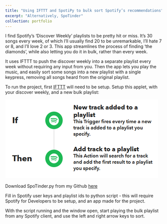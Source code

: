 ```yaml
---
title: "Using IFTTT and SpotiPy to bulk sort Spotify’s recommendations"
excerpt: "Alternatively, SpoTinder"
collection: portfolio
---
```


I find Spotify’s ‘Discover Weekly’ playlists to be pretty hit or miss. It’s 30 songs every week, of which I’ll usually find 20 to be unremarkable, I’ll hate 7 or 8, and I’ll love 2 or 3. This app streamlines the process of finding ‘the diamonds’, while also letting you do it in bulk, rather than every week.

It uses IFTTT to push the discover weekly into a separate playlist every week without requiring any input from you. Then the app lets you play the music, and easily sort some songs into a new playlist with a single keypress, removing all songs heard from the original playlist.

To run the project, first [IFTTT](https://ifttt.com) will need to be setup.
Setup this applet, with your discover weekly, and a new bulk playlist:

![IFTTT](/images/IFTTT.png)
 
Download SpoTinder.py from my Github [here](https://github.com/tomjowen/SpoTinder)

Fill in Spotify user keys and playlist ids to python script  - this will require Spotify for Developers to be setup, and an app made for the project.

With the script running and the window open, start playing the bulk playlist from any Spotify client, and use the left and right arrow keys to sort.
